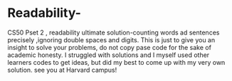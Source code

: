 # Readability-
CS50 Pset 2 , readability ultimate solution-counting words ad sentences precisely ,ignoring double spaces and digits.
This is just to give you an insight to solve your problems, do not copy pase code for the sake of academic honesty.
I struggled with solutions and I myself used other learners codes to get ideas, but did my best to come up with my very own solution.
see you at Harvard campus!
